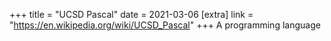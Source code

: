 +++
title = "UCSD Pascal"
date = 2021-03-06
[extra]
link = "https://en.wikipedia.org/wiki/UCSD_Pascal"
+++
A programming language

